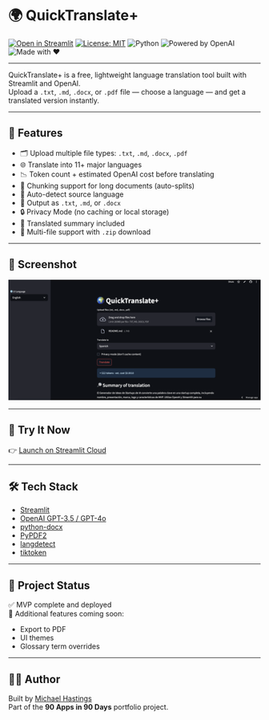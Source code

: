 # 🌍 QuickTranslate+

[![Open in Streamlit](https://static.streamlit.io/badges/streamlit_badge_black_white.svg)](https://quicktranslate-plus-9rggbnyyakqxmdgbcrwwvw.streamlit.app/)
[![License: MIT](https://img.shields.io/badge/License-MIT-green.svg)](LICENSE)
![Python](https://img.shields.io/badge/Built%20with-Python-blue?logo=python)
![Powered by OpenAI](https://img.shields.io/badge/OpenAI-API%20Powered-blueviolet?logo=openai)
![Made with ❤️](https://img.shields.io/badge/Made%20with-%E2%9D%A4-red)

---

QuickTranslate+ is a free, lightweight language translation tool built with Streamlit and OpenAI.  
Upload a `.txt`, `.md`, `.docx`, or `.pdf` file — choose a language — and get a translated version instantly.

---

## 🚀 Features

- 🗂 Upload multiple file types: `.txt`, `.md`, `.docx`, `.pdf`
- 🌐 Translate into 11+ major languages
- 📉 Token count + estimated OpenAI cost before translating
- 🔄 Chunking support for long documents (auto-splits)
- 🧠 Auto-detect source language
- 🧾 Output as `.txt`, `.md`, or `.docx`
- 🔒 Privacy Mode (no caching or local storage)
- 🔎 Translated summary included
- 🧳 Multi-file support with `.zip` download

---

## 📸 Screenshot

![App Screenshot](screenshot.png)

---

## 🧪 Try It Now

👉 [Launch on Streamlit Cloud](https://quicktranslate-plus-9rggbnyyakqxmdgbcrwwvw.streamlit.app/)

---

## 🛠 Tech Stack

- [Streamlit](https://streamlit.io)
- [OpenAI GPT-3.5 / GPT-4o](https://platform.openai.com/docs)
- [python-docx](https://github.com/python-openxml/python-docx)
- [PyPDF2](https://pypi.org/project/PyPDF2/)
- [langdetect](https://pypi.org/project/langdetect/)
- [tiktoken](https://github.com/openai/tiktoken)

---

## 📂 Project Status

✅ MVP complete and deployed  
🧩 Additional features coming soon:
- Export to PDF
- UI themes
- Glossary term overrides

---

## 🧑‍💻 Author

Built by [Michael Hastings](https://github.com/haystackz12)  
Part of the **90 Apps in 90 Days** portfolio project.
